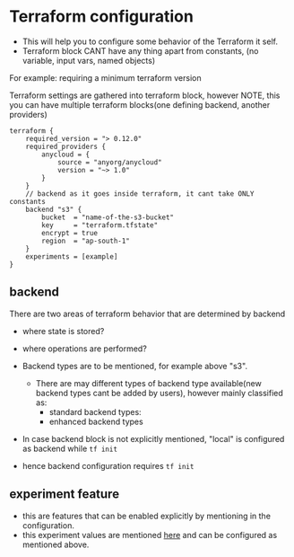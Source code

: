 # Terraform configuration

- This will help you to configure some behavior of the Terraform it self.
- Terraform block CANT have any thing apart from constants, (no variable, input vars, named objects)

For example: requiring a minimum terraform version

Terraform settings are gathered into terraform block, however NOTE, this you can have multiple terraform blocks(one defining backend, another providers)

```hcl
terraform {
    required_version = "> 0.12.0"
    required_providers {
        anycloud = {
            source = "anyorg/anycloud"
            version = "~> 1.0"
        }
    }
    // backend as it goes inside terraform, it cant take ONLY constants
    backend "s3" {
        bucket  = "name-of-the-s3-bucket"
        key     = "terraform.tfstate"
        encrypt = true
        region  = "ap-south-1"
    }
    experiments = [example]
}
```

## backend

There are two areas of terraform behavior that are determined by backend

- where state is stored?
- where operations are performed?

- Backend types are to be mentioned, for example above "s3".
  - There are may different types of backend type available(new backend types cant be added by users), however mainly classified as:
    - standard backend types:
    - enhanced backend types
- In case backend block is not explicitly mentioned, "local" is configured as backend while `tf init`
- hence backend configuration requires `tf init`

## experiment feature

- this are features that can be enabled explicitly by mentioning in the configuration.
- this experiment values are mentioned [here](https://github.com/hashicorp/terraform/blob/main/CHANGELOG.md) and can be configured as mentioned above.
